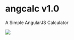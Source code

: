 # angcalc v1.0
A Simple AngularJS Calculator

![](http://res.cloudinary.com/drsedusa/image/upload/v1441554928/ngcalc_uqpdjz.png)

